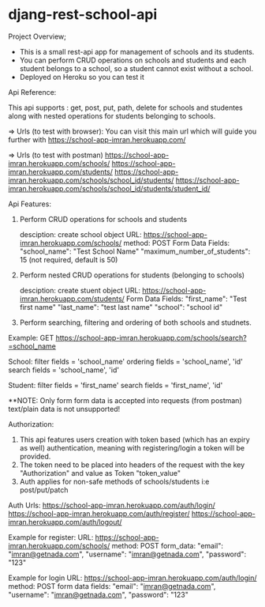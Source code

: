 # djang-rest-school-api


Project Overview;

- This is a small rest-api app for management of schools and its students. 
- You can perform CRUD operations on schools and students and each student belongs to a school, so a student cannot exist without a school.
- Deployed on Heroku so you can test it

Api Reference:

This api supports : get, post, put, path, delete for schools and studentes along with nested operations for students belonging to schools.

=> Urls (to test with browser):
You can visit this main url which will guide you further with 
https://school-app-imran.herokuapp.com/


=> Urls (to test with postman) 
https://school-app-imran.herokuapp.com/schools/
https://school-app-imran.herokuapp.com/students/
https://school-app-imran.herokuapp.com/schools/school_id/students/
https://school-app-imran.herokuapp.com/schools/school_id/students/student_id/

Api Features:
1) Perform CRUD operations for schools and students
     
     desciption: create school object
     URL: https://school-app-imran.herokuapp.com/schools/
     method: POST
     Form Data Fields:
      "school_name": "Test School Name"
      "maximum_number_of_students": 15 (not required, default is 50)
    
2) Perform nested CRUD operations for students (belonging to schools)

   desciption: create stuent object
       URL: https://school-app-imran.herokuapp.com/students/
       Form Data Fields:
        "first_name": "Test first name"
        "last_name": "test last name"
        "school": "school id"

3) Perform searching, filtering and ordering of both schools and studnets.
  
  Example:
     GET https://school-app-imran.herokuapp.com/schools/search?=school_name
  
  School:
    filter fields =  'school_name'
    ordering fields = 'school_name', 'id'
    search fields = 'school_name', 'id'
 
  Student:
    filter fields = 'first_name'
    search fields = 'first_name', 'id'
    
**NOTE: Only form form data is accepted into requests (from postman) text/plain data is not unsupported!
  
Authorization:
1) This api features users creation with token based (which has an expiry as well) authentication, meaning with registering/login a token will be provided. 
2) The token need to be placed into headers of the request with the key "Authorization" and value as Token "token_value"
3) Auth applies for non-safe methods of schools/students i:e post/put/patch

Auth Urls:
https://school-app-imran.herokuapp.com/auth/login/
https://school-app-imran.herokuapp.com/auth/register/
https://school-app-imran.herokuapp.com/auth/logout/

Example for register:
  URL: https://school-app-imran.herokuapp.com/schools/
  method: POST
  form_data:
    "email": "imran@getnada.com",
    "username": "imran@getnada.com",
    "password": "123"

Example for login
  URL: https://school-app-imran.herokuapp.com/auth/login/
  method: POST
  form data fields:
    "email": "imran@getnada.com",
    "username": "imran@getnada.com",
    "password": "123"
  

